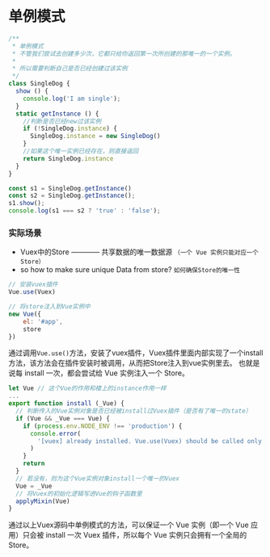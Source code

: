 # 单例模式
``` js
/**
 * 单例模式
 * 不管我们尝试去创建多少次，它都只给你返回第一次所创建的那唯一的一个实例。
 *
 * 所以需要判断自己是否已经创建过该实例
 */
class SingleDog {
  show () {
    console.log('I am single');
  }
  static getInstance () {
    //判断是否已经new过该实例
    if (!SingleDog.instance) {
      SingleDog.instance = new SingleDog()
    }
    //如果这个唯一实例已经存在，则直接返回
    return SingleDog.instance
  }
}

const s1 = SingleDog.getInstance()
const s2 = SingleDog.getInstance();
s1.show();
console.log(s1 === s2 ? 'true' : 'false');

```

### 实际场景
 * Vuex中的Store ———— 共享数据的唯一数据源 `（一个 Vue 实例只能对应一个 Store）`
 * so how to make sure unique Data from store? `如何确保Store的唯一性`

``` js
// 安装vuex插件
Vue.use(Vuex)

// 将store注入到Vue实例中
new Vue({
    el: '#app',
    store
})
```
通过调用`Vue.use()`方法，安装了vuex插件，Vuex插件里面内部实现了一个install方法，该方法会在插件安装时被调用，从而把Store注入到vue实例里去。
也就是说每 install 一次，都会尝试给 Vue 实例注入一个 Store。

``` js
let Vue // 这个Vue的作用和楼上的instance作用一样
...
export function install (_Vue) {
  // 判断传入的Vue实例对象是否已经被install过Vuex插件（是否有了唯一的state）
  if (Vue && _Vue === Vue) {
    if (process.env.NODE_ENV !== 'production') {
      console.error(
        '[vuex] already installed. Vue.use(Vuex) should be called only once.'
      )
    }
    return
  }
  // 若没有，则为这个Vue实例对象install一个唯一的Vuex
  Vue = _Vue
  // 将Vuex的初始化逻辑写进Vue的钩子函数里
  applyMixin(Vue)
}

```
通过以上Vuex源码中单例模式的方法，可以保证一个 Vue 实例（即一个 Vue 应用）只会被 install 一次 Vuex 插件，所以每个 Vue 实例只会拥有一个全局的 Store。
 


